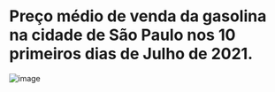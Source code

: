 # **Preço médio de venda da gasolina na cidade de São Paulo nos 10 primeiros dias de Julho de 2021.**

![image](https://github.com/lucas-m-s-r-santos/da-ebac/assets/125616692/3bd47bf8-dcfe-48da-8b41-4d20e9668d5f)
